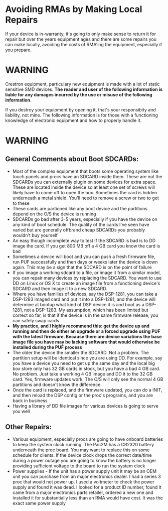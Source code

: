 # Avoiding RMAs by Making Local Repairs #

If your device is in-warranty, it's going to only make sense to return it for repair but over the years equipment ages and there are some repairs you can make locally, avoiding the costs of RMA'ing the equipment, especially if you prepare.

# WARNING #
Crestron equipment, particulary new equipment is made with a lot of static sensitive SMD devices. **The reader and user of the following information is liable for any damages incurred by the use or misuse of the following information.**

If you destroy your equipment by opening it, that's your responsibity and liability, not mine. The following information is for those with a functioning knowledge of electronic equipment and how to properly handle it.
# WARNING #


## General Comments about Boot SDCARDs: ##

- Most of the complex equipment that boots some operating system like touch panels and procs have an SDCARD inside them. These are not the SDCARDs you can externally plugin on some devices for extra space. These are located inside the device so at least one set of screws will likely have to come off to open the box. Sometimes the card is hidden underneath a metal shield. You'll need to remove a screw or two to get to these
- These cards are partioned like any boot device and the partitions depend on the O/S the device is running
- SDCARDs go bad after 3-5 years, especially if you have the device on any kind of boot schedule. The quality of the cards I've seen have varied but are generally offbrand cheap SDCARDs you probably wouldn't buy yourself
- An easy though incomplete way to test if the SDCARD is bad is to DD image the card. If you get 800 MB off a 4 GB card you know the card is bad
- Sometimes a device will boot and you can push a fresh firmware file, run PUF successfully and then days or weeks later the device is down again. This may be a sign that the SDCARD is on the point of failure
- If you image a working sdcard to a file, or image it from a similar model, you can repair many devices by replacing the SDCARD. You want to use DD on Linux or OS X to create an image file from a functioning device's SDCARD and then image it to a new SDCARD.
- Where you have families of devices, say the DSP-1281, you can take a DSP-1283 imaged card and put it into a DSP-1281, and the device will determine at bootup what kind of DSP device it is and boot as a DSP-1281, not a DSP-1283. My assumption, which has been limited but correct so far, is that if the device is in the same firmware release, you can safely swap cards
- **My practice, and I highly recommend this: get the device up and running and then do either an upgrade or a forced upgrade using PUF with the latest firmware. Because there are device variations the base image file you have may be lacking software that would otherwise be installed during the PUF process**
- The older the device the smaller the SDCARD. Not a problem. The partition setup will be identical since you are using DD. For example, say you have a device you need to get up the same day and the local big box store only has 32 GB cards in stock, but you have a bad 4 GB card. No problem. Just take a working 4 GB image and DD it to the 32 GB card. Yes, firmware updates work. The O/S will only see the normal 4 GB partitions and doesn't know the difference
- Once the card is replaced, and the firmware updated, you can do a INIT, and then reload the DSP config or the proc's programs, and you are back in business
- Having a library of DD file images for various devices is going to serve you well

## Other Repairs: ##
- Various equipment, especially procs are going to have onboard batteries to keep the system clock running. The Pac2M has a CR2320 battery underneath the proc board. You may want to replace this on some schedule for clients. If the device clock drops the correct date/time during a power outage you are going to know the battery is no longer providing sufficient voltage to the board to run the system clock
- Power supplies - If the unit has a power supply unit it may be an OEM unit you can purchase from an major electronics dealer. I had a series 3 proc that would not power up. I used a voltmeter to check the power supply and found it was dead. I looked for a product ID number, found it came from a major electronics parts retailer, ordered a new one and installed it for substantially less than an RMA would have cost. It was the exact same power supply
